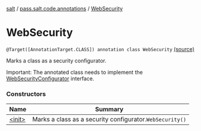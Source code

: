 [salt](../../index.md) / [pass.salt.code.annotations](../index.md) / [WebSecurity](./index.md)

# WebSecurity

`@Target([AnnotationTarget.CLASS]) annotation class WebSecurity` [(source)](https://github.com/kurbaniec-tgm/salt/tree/master/code/annotations/AnnoSecurity.kt#L13)

Marks a class as a security configurator.

Important: The annotated class needs to implement the [WebSecurityConfigurator](../../pass.salt.code.modules.server.security/-web-security-configurator/index.md) interface.

### Constructors

| Name | Summary |
|---|---|
| [&lt;init&gt;](-init-.md) | Marks a class as a security configurator.`WebSecurity()` |
